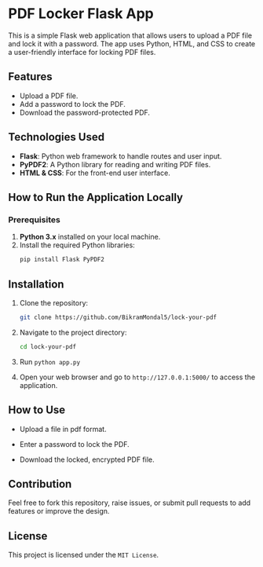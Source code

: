 # PDF Locker Flask App

This is a simple Flask web application that allows users to upload a PDF file and lock it with a password. The app uses Python, HTML, and CSS to create a user-friendly interface for locking PDF files.

## Features
- Upload a PDF file.
- Add a password to lock the PDF.
- Download the password-protected PDF.

## Technologies Used
- **Flask**: Python web framework to handle routes and user input.
- **PyPDF2**: A Python library for reading and writing PDF files.
- **HTML & CSS**: For the front-end user interface.
  
## How to Run the Application Locally

### Prerequisites
1. **Python 3.x** installed on your local machine.
2. Install the required Python libraries:
   ```bash
   pip install Flask PyPDF2
   ```
   
## Installation
   
   1. Clone the repository:
      ```bash
      git clone https://github.com/BikramMondal5/lock-your-pdf
      ```
      
   2. Navigate to the project directory:
      ```bash
      cd lock-your-pdf
      ```
      
   3. Run `python app.py`

   4. Open your web browser and go to `http://127.0.0.1:5000/` to access the application.

  ## How to Use

  - Upload a file in pdf format.

  - Enter a password to lock the PDF.

  - Download the locked, encrypted PDF file.
   
   ## Contribution
   
   Feel free to fork this repository, raise issues, or submit pull requests to add features or improve the design.
   
   ## License
   
   This project is licensed under the `MIT License`.






